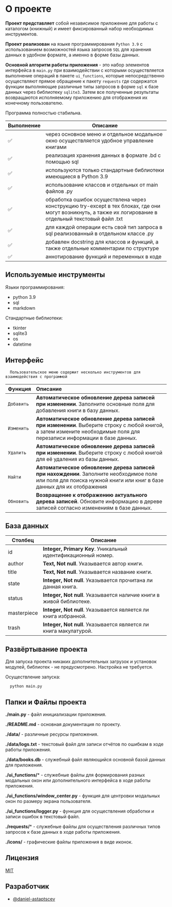 # О проекте

**Проект представляет** собой независимое приложение для работы с каталогом (книжный) и имеет фиксированный набор необходимых инструментов.

**Проект реализован** на языке программирования `Python 3.9` с использованием возможностей языка запросов `SQL` для хранения данных в удобном формате, а именно в форме базы данных. 

**Основной алгоритм работы приложения** - это набор элементов интерфейса в `main.py` при взаимодействии с которыми осуществляется выполнение операций в пакете `ui_functions`, которые непосредственно осуществляют прямое обращение к пакету `requests` где содержатся функции выполняющие различные типы запросов в форме `sql` к базе данных через библиотеку `sqlite3`. Затем все полученные результаты возвращаются исполняемому приложению для отображения их конечному пользователю. 

Программа полностью стабильна. 


| Выполнение  | Описание  |          
| -----------------  | ------------------------------------------------------------------ |
| ✅ | через основное меню и отдельное модальное окно осуществляется удобное управление книгами |
| ✅ | реализация хранения данных в формате .bd с помощью sql |
| ✅ | используются только стандартные библиотеки имеющиеся в Python 3.9 |
| ✅ | использование классов и отдельных от main файлов .py |
| ✅ | обработка ошибок осуществлена через конструкцию try-except в тех блоках, где они могут возникнуть, а также их логирование в отдельный текстовый файл .txt |
| ✅ | для каждой операции есть свой тип запроса в sql реализованный в отдельном классе .py |
| ✅ | добавлен docstring для классов и функций, а также отдельные комментарии по структуре |
| ✅ | аннотирование функций и переменных в коде |


## Используемые инструменты

Языки программирования:

- python 3.9
- sql
- markdown

Стандартные библиотеки:

- tkinter
- sqlite3
- os
- datetime

## Интерфейс

```
  Пользовательское меню содержит несколько инструментов для взаимодействия с программой
```

| Функция | Описание |
| :-------- | :------------------------- |
| `Добавить` | **Автоматическое обновление дерева записей при изменении**. Заполните основные поля для добавления книги в базу данных. |
| `Изменить` | **Автоматическое обновление дерева записей при изменении**. Выберите строку с любой книгой, а затем измените необходимые поля для перезаписи информации в базе данных. |
| `Удалить` | **Автоматическое обновление дерева записей при изменении**. Выберите строку с любой книгой для её удаления из базы данных. |
| `Найти` | **Автоматическое обновление дерева записей при нахождении**. Заполните необходимое поле или поля для поиска нужной книги или книг в базе данных для их отображения |
| `Обновить` | **Возвращение к отображению актуального дерева записей**. Обновите информацию в дереве записей согласно изменениям в базе данных. |


## База данных

| Столбец             | Описание                                                               |
| ----------------- | ------------------------------------------------------------------ |
| id | **Integer, Primary Key**. Уникальный идентификационный номер. |
| author | **Text, Not null**. Указывается автор книги. |
| title | **Text, Not null**. Указывается название книги. | 
| state | **Integer, Not null**. Указывается прочитана ли данная книга. | 
| status | **Integer, Not null**. Указывается наличие книги в живой библиотеке. | 
| masterpiece | **Integer, Not null**. Указывается является ли книга избранной. | 
| trash | **Integer, Not null**. Указывается является ли книга макулатурой. |

## Развёртывание проекта

Для запуска проекта никаких дополнительных загрузок и установок модулей, библиотек - не предусмотрено. Настройка не требуется. 

Осуществление запуска:

```console
  python main.py
```


## Папки и Файлы проекта

**./main.py** - файл инициализации приложения.

**./README.md** - основная документация по проекту.

**./data/** - различные ресурсы приложения.

**./data/logs.txt** - текстовый файл для записи отчётов по ошибкам в ходе работы приложения.

**./data/books.db** - служебный файл являющийся основной базой данных для приложения.

**./ui_functions/*** - служебные файлы для формирования разных модальных окон или дополнительного интерфейса в ходе работы приложения.

**./ui_functions/window_center.py** - функция для центровки модальных окон по размеру экрана пользователя. 

**./ui_functions/logger.py** - функция для осуществления обработки и записи ошибок в текстовый файл.

**./requests/*** - служебные файлы для осуществления различных типов запросов к базе данных в ходе работы приложения.

**./icons/** - графические файлы приложения в виде иконок.

## Лицензия

[MIT](https://choosealicense.com/licenses/mit/)


## Разработчик

- [@daniel-astaptscev](https://github.com/Daniel-Astaptscev)
